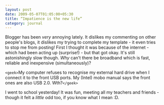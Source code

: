 ```yaml
---
layout: post
date: 2009-05-07T01:05:00+05:30
title: “Impatience is the new life”
category: journal
---
```


Blogger has been *very* annoying lately. It dislikes my commenting on other people's blogs, it dislikes my trying to complete my template - it even tries to stop me from posting! First I thought it was because of the internet - which had been acting up (surprise!) - but that got okay. It's still astonishingly slow though. *Why* can't there be broadband which is fast, reliable and inexpensive (simultaneously)?

`<geek>`My computer refuses to recognise my external hard drive when I connect it to the front USB ports. My (Intel) mobo manual says the front ones are also USB 2.0. Wth?`</geek>`

I went to school yesterday! It was fun, meeting all my teachers and friends - though it felt a *little* odd too, if you know what I mean :D.
